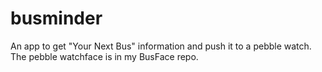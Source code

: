busminder
=========

An app to get "Your Next Bus" information and push it to a pebble watch.
The pebble watchface is in my BusFace repo.
